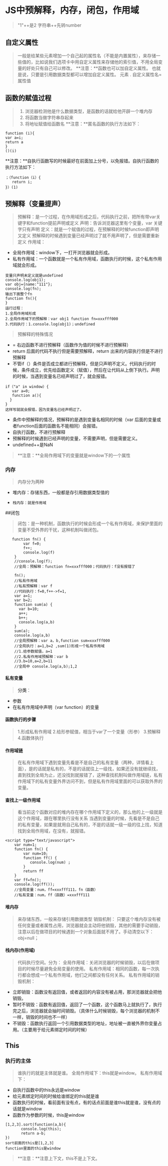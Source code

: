 # JS中预解释，内存，闭包，作用域

>"1"++是2  字符串++先转number
## 自定义属性
>一般是给某些元素增加一个自己起的属性名（不能是内置属性），来存储一些值的，比如说我们选项卡中用自定义属性来存储他的索引值，不用全局变量的好处只有自己可以修改。
>**注意：**函数也可以加自定义属性。
>也就是说，只要是引用数据类型都可以增加自定义属性。
>元素 . 自定义属性名=属性值
## 函数的赋值过程
>1.  浏览器检测他是什么数据类型，是函数的话就给他开辟一个堆内存
>2.  将函数当做字符串存起来
>3.  将地址赋值给函数名
**注意：**匿名函数的执行方法如下：
```
function (i){
var a=i;
return a
}
()(i)
```
**注意：**自执行函数写的时候最好在前面加上分号，以免报错。自执行函数的执行方法如下：
```
；（function（i）{
   return i;
}）(1)
```

## 预解释（变量提声）
>预解释：是一个过程，在作用域形成之后，代码执行之前，把所有带var关键字和function提前声明或定义
>声明：告诉浏览器这里有个变量，var 关键字只有声明
>定义：就是一个赋值的过程，在预解释的时候function即声明又定义
>预解释的时候遇到变量已经声明过了就不用声明了，但是需要重新定义
>作用域：
-   全局作用域：window下，一打开浏览器就会形成。
-  私有作用域：一个函数就是一个私有作用域，函数执行的时候，这个私有作用域就会形成。

```
变量只声明未定义就是undefined
console.log(obj1);
var obj={name:"111"};
console.log(fn);
输出下面整个fn
function fn(){
}
运行过程：
1.全局作用域形成
2.全局作用域下的预解释：var obj1 function fn=xxxfff000
3.代码执行：1.console.log(obj1)；undefined
```

>预解释的特殊情况
-   = 右边函数不进行预解释（函数作为值的时候不进行预解释）
-  return 后面的代码不执行但是需要预解释，return 出来的内容执行但是不进行预解释
-  不管if（）条件是否成立都进行预解释，但是只声明不定义。代码执行的时候，条件成立，优先给函数定义（赋值），然后在让代码从上倒下执行。声明的时候，当遇到变量名已经声明过了，就会报错。
```
if（"a" in window）{
   var a=0;
   function a(){
  }
}
这样写就就会报错，因为变量名已经声明过了。
```
-  条件中预解释的情况，预解释的是遇到变量名相同的时候（var 后面的变量或者function后面的函数名不能相同）会报错。
-  自执行函数，不进行预解释
-  预解释的时候遇到已经声明的变量，不需要声明，但是需要定义。
-  undefined++是NaN

>**注意：**全局作用域下的变量就是window下的一个属性

### 内存
>内存分为两种
-    堆内存：存储东西，一般都是存引用数据类型值的
-     栈内存：就是作用域   


##闭包

>闭包：是一种机制，函数执行的时候会形成一个私有作用域，来保护里面的变量不受外界的干扰，这种机制叫做闭包。
```
   function fn() {
        var f=0;
        f++;
        console.log(f)
    }
    //console.log(f);
    //全局：预解释：function fn=xxxfff000；代码执行：f没有报错了

    fn();
    //私有作用域
    //私有预解释：var f
    //代码执行：f=0,f++->f=1,
    var a=1;
    var b=2;
    function sum(a) {
      var b=10;
      a++;
      b++;
      console.log(a,b)
    }
    sum(a);
    console.log(a,b)
    //全局预解释：var a，b,function sum=xxxfff000
    //全局执行：a=1,b=2 ,sum(1)形成一个私有作用域
    //1.给参数赋值，a=1
    //2.私有作用域预解释：var b
    //3.b=10,a=2,b=11
    //全局中 console.log(a,b);1,2
```
#### 私有变量
>**分类**：
-   参数
-  在私有作用域中声明（var function）的变量

#### 函数执行的步骤
>1.形成私有作用域
>2.给形参赋值，相当于var了一个变量（形参）
>3.预解释
>4.函数体执行

#### 作用域链
>在私有作用域下遇到变量先看是不是自己的私有变量（两种，详情看上面），是的话就是私有的，不是的话就往上一级找，如果还没有就继续找，直到找到全局为止，还没找到就报错了，这种查找机制叫做作用域链，私有作用域下的私有变量外界访问不到，但是私有作用域里面的可以获取外界的变量。

#### 查找上一级作用域
>看当前这个函数对应的堆内存在哪个作用域下定义的，那么他的上一级就是这个作用域，跟在哪里执行没有关系
>当遇到变量的时候，先看是不是自己的私有变量，如果是就用自己私有的，不是的话就一级一级的往上找，知道找到全局作用域，在没有，就报错。
```
<script type="text/javascript">
    var num=1;
    function fn() {
        var num=10;
        function ff() {
           console.log(num) ;
        }
        return ff
    }
    var ff=fn();
    console.log(ff());
    //全局变量：num，ff=xxxfff111，fn（函数）
    //私有变量：num，ff（函数）=xxxfff111
```

#### 堆内存
>来存储东西，一般来存储引用数据类型
>销毁机制：
>只要这个堆内存没有被 任何变量或者属性占用，浏览器就会主动将他销毁，其他的需要手动销毁，注意以后在做项目的时候遇到一个对象后面就不用了。手动清空以下：obj=null；

#### 栈内存(作用域)
>代码执行空间。分为：
>全局作用域：关闭浏览器的时候销毁，以后在做项目的时候尽量避免全局变量的使用。
>私有作用域：相同的函数，每一次执行都会想成一个私有作用域，他们之间都没有任何关系。
>私有作用域的销毁机制：
 -   立即销毁：函数没有返回值，或者返回的内容没有被占用，那浏览器就会把他销毁。  
 -  暂时不销毁：函数有返回值，返回了一个函数，这个函数马上就执行了，执行完之后，浏览器就会抽时间销毁。（具体什么时候销毁，每个浏览器的机制不一样，销毁的时间也不一样）
 -  不销毁：函数执行返回一个引用数据类型的地址，地址被一直被外界你变量占用。（主要用于给元素绑定时间的时候）

## This

### 执行的主体
>谁执行的就是主体就是谁。
>全局作用域下：this就是window。
>私有作用域下：
-   自执行函数中的this永远是window
-  给元素绑定时间的时候给谁绑定的this就是谁
-  函数执行的时候，看前面有没有点，有的话点前面是谁this就是谁，没有点的话就是window
-  函数作为参数的时候，this是window
```
[1,2,3].sort(function(a,b){
       console.log(this);
       return a-b;
})
sort前面的this是[1,2,3]
function里面的this是window
```


>**注意：**注意上下文，this不是上下文。
